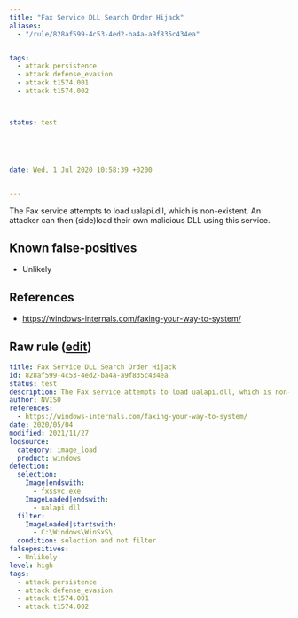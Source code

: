 ```yaml
---
title: "Fax Service DLL Search Order Hijack"
aliases:
  - "/rule/828af599-4c53-4ed2-ba4a-a9f835c434ea"


tags:
  - attack.persistence
  - attack.defense_evasion
  - attack.t1574.001
  - attack.t1574.002



status: test





date: Wed, 1 Jul 2020 10:58:39 +0200


---
```


The Fax service attempts to load ualapi.dll, which is non-existent. An attacker can then (side)load their own malicious DLL using this service.

<!--more-->


## Known false-positives

* Unlikely



## References

* https://windows-internals.com/faxing-your-way-to-system/


## Raw rule ([edit](https://github.com/SigmaHQ/sigma/edit/master/rules/windows/image_load/image_load_susp_fax_dll.yml))
```yaml
title: Fax Service DLL Search Order Hijack
id: 828af599-4c53-4ed2-ba4a-a9f835c434ea
status: test
description: The Fax service attempts to load ualapi.dll, which is non-existent. An attacker can then (side)load their own malicious DLL using this service.
author: NVISO
references:
  - https://windows-internals.com/faxing-your-way-to-system/
date: 2020/05/04
modified: 2021/11/27
logsource:
  category: image_load
  product: windows
detection:
  selection:
    Image|endswith:
      - fxssvc.exe
    ImageLoaded|endswith:
      - ualapi.dll
  filter:
    ImageLoaded|startswith:
      - C:\Windows\WinSxS\
  condition: selection and not filter
falsepositives:
  - Unlikely
level: high
tags:
  - attack.persistence
  - attack.defense_evasion
  - attack.t1574.001
  - attack.t1574.002

```
